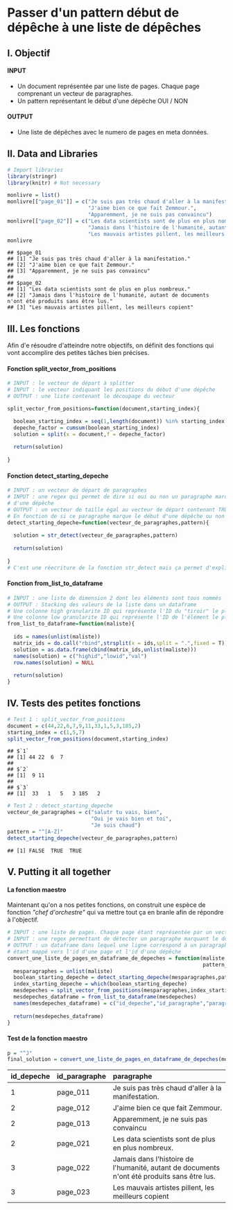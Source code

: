 Passer d'un pattern début de dépêche à une liste de dépêches
================

I. Objectif
-----------

#### INPUT

-   Un document représentée par une liste de pages. Chaque page comprenant un vecteur de paragraphes.
-   Un pattern représentant le début d'une dépêche OUI / NON

#### OUTPUT

-   Une liste de dépêches avec le numero de pages en meta données.

II. Data and Libraries
----------------------

``` r
# Import libraries
library(stringr)
library(knitr) # Not necessary

monlivre = list()
monlivre[["page_01"]] = c("Je suis pas très chaud d'aller à la manifestation.",
                          "J'aime bien ce que fait Zemmour.",
                          "Apparemment, je ne suis pas convaincu")
monlivre[["page_02"]] = c("Les data scientists sont de plus en plus nombreux.",
                          "Jamais dans l'histoire de l'humanité, autant de documents n'ont été produits sans être lus.",
                          "Les mauvais artistes pillent, les meilleurs copient")
monlivre
```

    ## $page_01
    ## [1] "Je suis pas très chaud d'aller à la manifestation."
    ## [2] "J'aime bien ce que fait Zemmour."                  
    ## [3] "Apparemment, je ne suis pas convaincu"             
    ## 
    ## $page_02
    ## [1] "Les data scientists sont de plus en plus nombreux."                                         
    ## [2] "Jamais dans l'histoire de l'humanité, autant de documents n'ont été produits sans être lus."
    ## [3] "Les mauvais artistes pillent, les meilleurs copient"

III. Les fonctions
------------------

Afin d'e résoudre d'atteindre notre objectifs, on définit des fonctions qui vont accomplire des petites tâches bien précises.

#### Fonction split\_vector\_from\_positions

``` r
# INPUT : le vecteur de départ à splitter
# INPUT : le vecteur indiquant les positions du début d'une dépêche
# OUTPUT : une liste contenant le découpage du vecteur

split_vector_from_positions=function(document,starting_index){

  boolean_starting_index = seq(1,length(document)) %in% starting_index
  depeche_factor = cumsum(boolean_starting_index)
  solution = split(x = document,f = depeche_factor)
  
  return(solution)
  
}
```

#### Fonction detect\_starting\_depeche

``` r
# INPUT : un vecteur de départ de paragraphes
# INPUT : une regex qui permet de dire si oui ou non un paragraphe marque le début
# d'une dépêche
# OUTPUT : un vecteur de taille égal au vecteur de départ contenant TRUE ou FALSE
# En fonction de si ce paragraphe marque le début d'une dépêche ou non
detect_starting_depeche=function(vecteur_de_paragraphes,pattern){
  
  solution = str_detect(vecteur_de_paragraphes,pattern)
  
  return(solution)
  
}
# C'est une réecriture de la fonction str_detect mais ça permet d'expliquer la démarche générale.
```

#### Fonction from\_list\_to\_dataframe

``` r
# INPUT : une liste de dimension 2 dont les éléments sont tous nommés
# OUTPUT : Stacking des valeurs de la liste dans un dataframe
# Une colonne high granularite ID qui représente l'ID du "tiroir" le plus haut dans la hierarchie
# Une colonne low granularite ID qui représente l'ID de l'élément le plus bas dans la hiérarchie 
from_list_to_dataframe=function(maliste){
  
  ids = names(unlist(maliste))
  matrix_ids = do.call("rbind",strsplit(x = ids,split = ".",fixed = T))
  solution = as.data.frame(cbind(matrix_ids,unlist(maliste)))
  names(solution) = c("highid","lowid","val")
  row.names(solution) = NULL
  
  return(solution)
}
```

IV. Tests des petites fonctions
-------------------------------

``` r
# Test 1 : split_vector_from_positions
document = c(44,22,6,7,9,11,33,1,5,3,185,2)
starting_index = c(1,5,7)
split_vector_from_positions(document,starting_index)
```

    ## $`1`
    ## [1] 44 22  6  7
    ## 
    ## $`2`
    ## [1]  9 11
    ## 
    ## $`3`
    ## [1]  33   1   5   3 185   2

``` r
# Test 2 : detect_starting_depeche
vecteur_de_paragraphes = c("salutr tu vais, bien",
                           "Oui je vais bien et toi",
                           "Je suis chaud")
pattern = "^[A-Z]"
detect_starting_depeche(vecteur_de_paragraphes,pattern)
```

    ## [1] FALSE  TRUE  TRUE

V. Putting it all together
--------------------------

#### La fonction maestro

Maintenant qu'on a nos petites fonctions, on construit une espèce de fonction *"chef d'orchestre"* qui va mettre tout ça en branle afin de répondre à l'objectif.

``` r
# INPUT : une liste de pages. Chaque page étant représentée par un vecteur de paragraphe
# INPUT : une regex permettant de détecter un paragraphe marquant le début d'une dépêche
# OUTPUT : un dataframe dans lequel une ligne correspond à un paragraphe. Chaque paragraphe
# étant mappé vers l'id d'une page et l'id d'une dépêche
convert_une_liste_de_pages_en_dataframe_de_depeches = function(maliste,
                                                               pattern_to_detect_starting_depeche){
  mesparagraphes = unlist(maliste)
  boolean_starting_depeche = detect_starting_depeche(mesparagraphes,pattern_to_detect_starting_depeche)
  index_starting_depeche = which(boolean_starting_depeche)
  mesdepeches = split_vector_from_positions(mesparagraphes,index_starting_depeche)
  mesdepeches_dataframe = from_list_to_dataframe(mesdepeches)
  names(mesdepeches_dataframe) = c("id_depeche","id_paragraphe","paragraphe")
  
  return(mesdepeches_dataframe)
}
```

#### Test de la fonction maestro

``` r
p = "^J"
final_solution = convert_une_liste_de_pages_en_dataframe_de_depeches(monlivre,p)
```

| id\_depeche | id\_paragraphe | paragraphe                                                                                  |
|:------------|:---------------|:--------------------------------------------------------------------------------------------|
| 1           | page\_011      | Je suis pas très chaud d'aller à la manifestation.                                          |
| 2           | page\_012      | J'aime bien ce que fait Zemmour.                                                            |
| 2           | page\_013      | Apparemment, je ne suis pas convaincu                                                       |
| 2           | page\_021      | Les data scientists sont de plus en plus nombreux.                                          |
| 3           | page\_022      | Jamais dans l'histoire de l'humanité, autant de documents n'ont été produits sans être lus. |
| 3           | page\_023      | Les mauvais artistes pillent, les meilleurs copient                                         |
